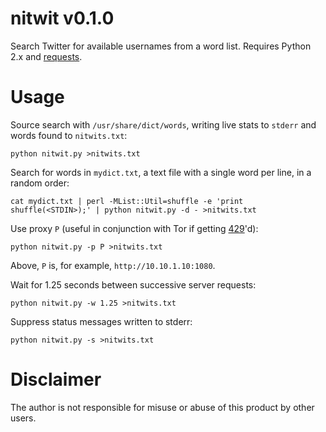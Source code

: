 # nitwit v0.1.0
Search Twitter for available usernames from a word list. Requires Python 2.x and <a href="http://docs.python-requests.org/en/latest/">requests<a>.
# Usage
Source search with `/usr/share/dict/words`, writing live stats to `stderr` and words found to `nitwits.txt`:
```
python nitwit.py >nitwits.txt
```
Search for words in `mydict.txt`, a text file with a single word per line, in a random order:
```
cat mydict.txt | perl -MList::Util=shuffle -e 'print shuffle(<STDIN>);' | python nitwit.py -d - >nitwits.txt
```
Use proxy `P` (useful in conjunction with Tor if getting <a href="http://en.wikipedia.org/wiki/List_of_HTTP_status_codes#4xx_Client_Error">429</a>'d):
```
python nitwit.py -p P >nitwits.txt
```
Above, `P` is, for example, `http://10.10.1.10:1080`.

Wait for 1.25 seconds between successive server requests:
```
python nitwit.py -w 1.25 >nitwits.txt
```
Suppress status messages written to stderr:
```
python nitwit.py -s >nitwits.txt
```
# Disclaimer
The author is not responsible for misuse or abuse of this product by other users.
